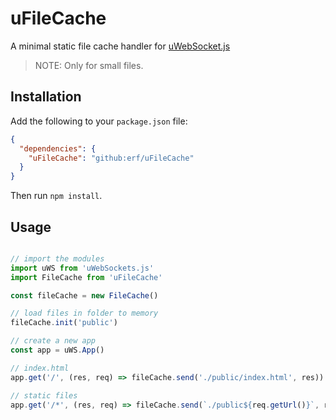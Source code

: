# uFileCache

A minimal static file cache handler for [uWebSocket.js](https://github.com/uNetworking/uWebSockets.js)

> NOTE: Only for small files.

## Installation

Add the following to your `package.json` file:

```json
{
  "dependencies": {
	"uFileCache": "github:erf/uFileCache"
  }
}
```

Then run `npm install`.

## Usage

```javascript

// import the modules 
import uWS from 'uWebSockets.js'
import FileCache from 'uFileCache'

const fileCache = new FileCache()

// load files in folder to memory
fileCache.init('public')

// create a new app
const app = uWS.App()

// index.html
app.get('/', (res, req) => fileCache.send('./public/index.html', res))

// static files
app.get('/*', (res, req) => fileCache.send(`./public${req.getUrl()}`, res))
```
